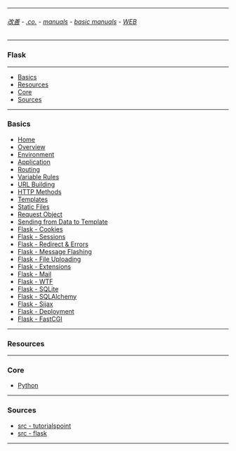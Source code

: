 
---

###### [改善](https://github.com/ttltrk/0C/blob/master/README.MD) - [.co.](https://github.com/ttltrk/PRG/blob/master/CODING.MD) - [manuals](https://github.com/ttltrk/PRG/blob/master/MAN.MD) - [basic manuals](https://github.com/ttltrk/PRG/blob/master/MANUALS.MD) - [WEB](https://github.com/ttltrk/WEB/blob/master/BMW/BMW.MD)

---

### Flask

---

* <a href="#01">Basics</a>
* <a href="#02">Resources</a>
* <a href="#03">Core</a>
* <a href="#04">Sources</a>

---

### <h3 id="01">Basics</h3>

* <a href="">Home</a>
* <a href="">Overview</a>
* <a href="">Environment</a>
* <a href="">Application</a>
* <a href="">Routing</a>
* <a href="">Variable Rules</a>
* <a href="">URL Building</a>
* <a href="">HTTP Methods</a>
* <a href="">Templates</a>
* <a href="">Static Files</a>
* <a href="">Request Object</a>
* <a href="">Sending from Data to Template</a>
* <a href="">Flask - Cookies</a>
* <a href="">Flask - Sessions</a>
* <a href="">Flask - Redirect & Errors</a>
* <a href="">Flask - Message Flashing</a>
* <a href="">Flask - File Uploading</a>
* <a href="">Flask - Extensions</a>
* <a href="">Flask - Mail</a>
* <a href="">Flask - WTF</a>
* <a href="">Flask - SQLite</a>
* <a href="">Flask - SQLAlchemy</a>
* <a href="">Flask - Sijax</a>
* <a href="">Flask - Deployment</a>
* <a href="">Flask - FastCGI</a>

---

### <h3 id="02">Resources</h3>

---

### <h3 id="03">Core</h3>

* <a href="https://github.com/ttltrk/PRG/blob/master/PY/DOC/OPYM/OPYM.MD">Python</a>

---

### <h3 id="04">Sources</h3>

* [src - tutorialspoint](https://www.tutorialspoint.com/flask/index.htm)
* [src - flask](http://flask.pocoo.org/)

---
